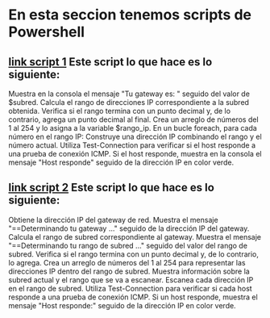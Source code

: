 # En esta seccion tenemos scripts de Powershell


##  [link script 1](https://github.com/Chuyinnnnnnnnnnnn/LABORATORIOPIA/blob/master/scriptspowershell/scan_alivev1.ps1) Este script lo que hace es lo siguiente:
Muestra en la consola el mensaje "Tu gateway es: " seguido del valor de $subred.
Calcula el rango de direcciones IP correspondiente a la subred obtenida.
Verifica si el rango termina con un punto decimal y, de lo contrario, agrega un punto decimal al final.
Crea un arreglo de números del 1 al 254 y lo asigna a la variable $rango_ip.
En un bucle foreach, para cada número en el rango IP:
Construye una dirección IP combinando el rango y el número actual.
Utiliza Test-Connection para verificar si el host responde a una prueba de conexión ICMP.
Si el host responde, muestra en la consola el mensaje "Host responde" seguido de la dirección IP en color verde.

## [link script 2](https://github.com/Chuyinnnnnnnnnnnn/LABORATORIOPIA/blob/master/scriptspowershell/scan_alivev2.ps1) Este script lo que hace es lo siguiente:
Obtiene la dirección IP del gateway de red.
Muestra el mensaje "==Determinando tu gateway ..." seguido de la dirección IP del gateway.
Calcula el rango de subred correspondiente al gateway.
Muestra el mensaje "==Determinando tu rango de subred ..." seguido del valor del rango de subred.
Verifica si el rango termina con un punto decimal y, de lo contrario, lo agrega.
Crea un arreglo de números del 1 al 254 para representar las direcciones IP dentro del rango de subred.
Muestra información sobre la subred actual y el rango que se va a escanear.
Escanea cada dirección IP en el rango de subred.
Utiliza Test-Connection para verificar si cada host responde a una prueba de conexión ICMP.
Si un host responde, muestra el mensaje "Host responde:" seguido de la dirección IP en color verde.
